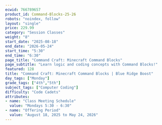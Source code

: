 ```yaml
---
ecwid: 766789657
product_id: Command-Blocks-25-26
robots: "noindex, follow"
layout: "single"
price: 229.99
category: "Session Classes"
weight: "8"
start_date: "2025-08-18"
end_date: "2026-05-24"
start_time: "5:30"
end_time: "6:30"
page_title: "Command Craft: Minecraft Command Blocks"
page_subtitle: "Learn logic and coding concepts with Command Blocks!"
featured: 128
title: "Command Craft: Minecraft Command Blocks | Blue Ridge Boost"
day_tags: ["Monday"]
grade_tags: ["4th","5th"]
subject_tags: ["Computer Coding"]
difficulty: "Code Cadets"
attributes:
- name: "Class Meeting Schedule"
  value: "Mondays 5:30 - 6:30"
- name: "Offering Period"
  value: "August 18, 2025 to May 24, 2026"
---
```

